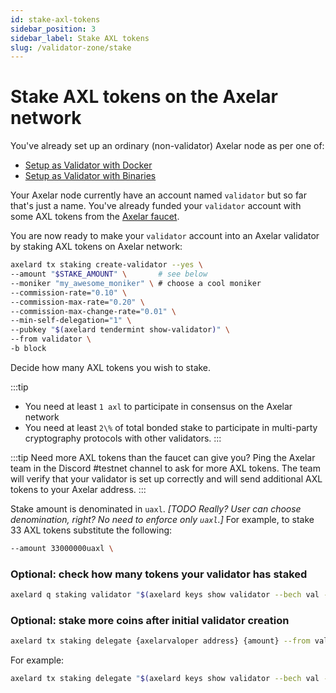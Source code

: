 ```yaml
---
id: stake-axl-tokens
sidebar_position: 3
sidebar_label: Stake AXL tokens
slug: /validator-zone/stake
---
```


# Stake AXL tokens on the Axelar network

You've already set up an ordinary (non-validator) Axelar node as per one of:

* [Setup as Validator with Docker](../setup-validator-docker)
* [Setup as Validator with Binaries](../setup-validator-binaries)

Your Axelar node currently have an account named `validator` but so far that's just a name.  You've already funded your `validator` account with some AXL tokens from the [Axelar faucet](http://faucet.testnet.axelar.network/).

You are now ready to make your `validator` account into an Axelar validator by staking AXL tokens on Axelar network:

```bash
axelard tx staking create-validator --yes \
--amount "$STAKE_AMOUNT" \       # see below
--moniker "my_awesome_moniker" \ # choose a cool moniker
--commission-rate="0.10" \
--commission-max-rate="0.20" \
--commission-max-change-rate="0.01" \
--min-self-delegation="1" \
--pubkey "$(axelard tendermint show-validator)" \
--from validator \
-b block
```

Decide how many AXL tokens you wish to stake.

:::tip
* You need at least `1 axl` to participate in consensus on the Axelar network
* You need at least `2\%` of total bonded stake to participate in multi-party cryptography protocols with other validators.
:::

:::tip
Need more AXL tokens than the faucet can give you?  Ping the Axelar team in the Discord #testnet channel to ask for more AXL tokens. The team will verify that your validator is set up correctly and will send additional AXL tokens to your Axelar address.
:::

Stake amount is denominated in `uaxl`.
_[TODO Really? User can choose denomination, right? No need to enforce only `uaxl`.]_
For example, to stake 33 AXL tokens substitute the following:
```bash
--amount 33000000uaxl \
```

### Optional: check how many tokens your validator has staked

```bash
axelard q staking validator "$(axelard keys show validator --bech val -a)" | grep tokens
```

### Optional: stake more coins after initial validator creation

```bash
axelard tx staking delegate {axelarvaloper address} {amount} --from validator -y
```

For example:

```bash
axelard tx staking delegate "$(axelard keys show validator --bech val -a)" "100000000uaxl" --from validator -y
```
